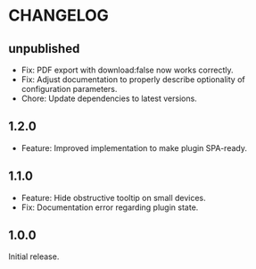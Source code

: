 # CHANGELOG

## unpublished

- Fix: PDF export with download:false now works correctly.
- Fix: Adjust documentation to properly describe optionality of configuration parameters.
- Chore: Update dependencies to latest versions.

## 1.2.0

- Feature: Improved implementation to make plugin SPA-ready.

## 1.1.0

- Feature: Hide obstructive tooltip on small devices.
- Fix: Documentation error regarding plugin state.

## 1.0.0

Initial release.
